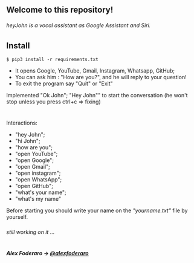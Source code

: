 ## Welcome to this repository!
###### heyJohn is a vocal assistant as Google Assistant and Siri.

## Install
```
$ pip3 install -r requirements.txt
```

- It opens Google, YouTube, Gmail, Instagram, Whatsapp, GitHub;
- You can ask him : "How are you?", and he will reply to your question!
- To exit the program say "Quit" or "Exit"

Implemented "Ok John"; "Hey John"" to start the conversation (he won't stop unless you press ctrl+c => fixing)
#
Interactions: 
- "hey John";
- "hi John"; 
- "how are you";
- "open YouTube";
- "open Google";
- "open Gmail";
- "open instagram";
- "open WhatsApp";
- "open GitHub";
- "what's your name";
- "what's my name"

Before starting you should write your name on the *"yourname.txt"* file by yourself.
###
###### *still working on it ...*
#
##### *Alex Foderaro* → [@alexfoderaro](https://www.instagram.com/alexfoderaro/)
